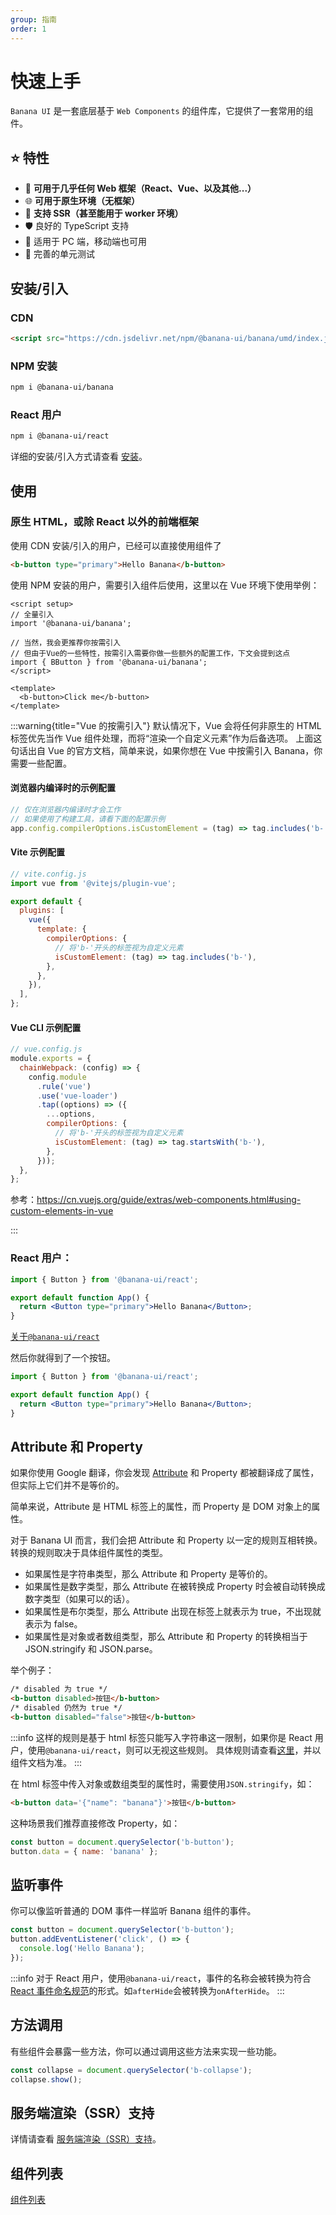 ```yaml
---
group: 指南
order: 1
---
```


# 快速上手

`Banana UI` 是一套底层基于 `Web Components` 的组件库，它提供了一套常用的组件。

## ⭐️ 特性

- 🧩 **可用于几乎任何 Web 框架（React、Vue、以及其他...）**
- 🌐 **可用于原生环境（无框架）**
- 🚀 **支持 SSR（甚至能用于 worker 环境）**
- 🛡 良好的 TypeScript 支持
- 📱 适用于 PC 端，移动端也可用
- 🧪 完善的单元测试

## 安装/引入

### CDN

```html
<script src="https://cdn.jsdelivr.net/npm/@banana-ui/banana/umd/index.js"></script>
```

### NPM 安装

```bash
npm i @banana-ui/banana
```

### React 用户

```bash
npm i @banana-ui/react
```

详细的安装/引入方式请查看 [安装](/guide/installation)。

## 使用

### 原生 HTML，或除 React 以外的前端框架

使用 CDN 安装/引入的用户，已经可以直接使用组件了

```html
<b-button type="primary">Hello Banana</b-button>
```

使用 NPM 安装的用户，需要引入组件后使用，这里以在 Vue 环境下使用举例：

```vue
<script setup>
// 全量引入
import '@banana-ui/banana';

// 当然，我会更推荐你按需引入
// 但由于Vue的一些特性，按需引入需要你做一些额外的配置工作，下文会提到这点
import { BButton } from '@banana-ui/banana';
</script>

<template>
  <b-button>Click me</b-button>
</template>
```

:::warning{title="Vue 的按需引入"}
默认情况下，Vue 会将任何非原生的 HTML 标签优先当作 Vue 组件处理，而将“渲染一个自定义元素”作为后备选项。
上面这句话出自 Vue 的官方文档，简单来说，如果你想在 Vue 中按需引入 Banana，你需要一些配置。

#### 浏览器内编译时的示例配置 ​

```js
// 仅在浏览器内编译时才会工作
// 如果使用了构建工具，请看下面的配置示例
app.config.compilerOptions.isCustomElement = (tag) => tag.includes('b-');
```

#### Vite 示例配置 ​

```js
// vite.config.js
import vue from '@vitejs/plugin-vue';

export default {
  plugins: [
    vue({
      template: {
        compilerOptions: {
          // 将'b-'开头的标签视为自定义元素
          isCustomElement: (tag) => tag.includes('b-'),
        },
      },
    }),
  ],
};
```

#### Vue CLI 示例配置 ​

```js
// vue.config.js
module.exports = {
  chainWebpack: (config) => {
    config.module
      .rule('vue')
      .use('vue-loader')
      .tap((options) => ({
        ...options,
        compilerOptions: {
          // 将'b-'开头的标签视为自定义元素
          isCustomElement: (tag) => tag.startsWith('b-'),
        },
      }));
  },
};
```

参考：https://cn.vuejs.org/guide/extras/web-components.html#using-custom-elements-in-vue

:::

### React 用户：

```jsx | pure
import { Button } from '@banana-ui/react';

export default function App() {
  return <Button type="primary">Hello Banana</Button>;
}
```

[关于`@banana-ui/react`](/guide/react)

然后你就得到了一个按钮。

```jsx
import { Button } from '@banana-ui/react';

export default function App() {
  return <Button type="primary">Hello Banana</Button>;
}
```

## Attribute 和 Property

如果你使用 Google 翻译，你会发现 [Attribute](https://developer.mozilla.org/zh-CN/docs/Web/HTML/Attributes) 和 Property 都被翻译成了属性，但实际上它们并不是等价的。

简单来说，Attribute 是 HTML 标签上的属性，而 Property 是 DOM 对象上的属性。

对于 Banana UI 而言，我们会把 Attribute 和 Property 以一定的规则互相转换。转换的规则取决于具体组件属性的类型。

- 如果属性是字符串类型，那么 Attribute 和 Property 是等价的。
- 如果属性是数字类型，那么 Attribute 在被转换成 Property 时会被自动转换成数字类型（如果可以的话）。
- 如果属性是布尔类型，那么 Attribute 出现在标签上就表示为 true，不出现就表示为 false。
- 如果属性是对象或者数组类型，那么 Attribute 和 Property 的转换相当于 JSON.stringify 和 JSON.parse。

举个例子：

```html
/* disabled 为 true */
<b-button disabled>按钮</b-button>
/* disabled 仍然为 true */
<b-button disabled="false">按钮</b-button>
```

:::info
这样的规则是基于 html 标签只能写入字符串这一限制，如果你是 React 用户，使用`@banana-ui/react`，则可以无视这些规则。
具体规则请查看[这里](https://lit.dev/docs/v2/components/properties/#conversion-type)，并以组件文档为准。
:::

在 html 标签中传入对象或数组类型的属性时，需要使用`JSON.stringify`，如：

```html
<b-button data='{"name": "banana"}'>按钮</b-button>
```

这种场景我们推荐直接修改 Property，如：

```javascript
const button = document.querySelector('b-button');
button.data = { name: 'banana' };
```

## 监听事件

你可以像监听普通的 DOM 事件一样监听 Banana 组件的事件。

```javascript
const button = document.querySelector('b-button');
button.addEventListener('click', () => {
  console.log('Hello Banana');
});
```

:::info
对于 React 用户，使用`@banana-ui/react`，事件的名称会被转换为符合 [React 事件命名规范](https://react.dev/learn/responding-to-events#naming-event-handler-props)的形式。如`afterHide`会被转换为`onAfterHide`。
:::

## 方法调用

有些组件会暴露一些方法，你可以通过调用这些方法来实现一些功能。

```javascript
const collapse = document.querySelector('b-collapse');
collapse.show();
```

## 服务端渲染（SSR）支持

详情请查看 [服务端渲染（SSR）支持](/guide/SSR)。

## 组件列表

<a href="/example/button"><b-button type="primary">组件列表</b-button></a>
